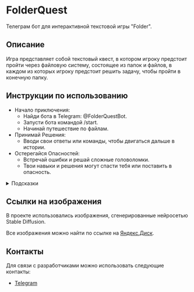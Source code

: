# FolderQuest

Телеграм бот для интерактивной текстовой игры "Folder".


## Описание

Игра представляет собой текстовый квест, 
в котором игроку предстоит пройти через файловую систему, 
состоящее из папок и файлов, в каждом из которых игроку предстоит решить задачу, 
чтобы пройти в конечную папку.

## Инструкции по использованию
- Начало приключения:
  - Найди бота в Telegram: @FolderQuestBot.
  - Запусти бота командой /start.
  - Начинай путешествие по файлам.
- Принимай Решения:
  - Вводи свои ответы или команды, чтобы двигаться дальше в истории.
- Остерегайся Опасностей:
  - Встречай ошибки и решай сложные головоломки. 
  - Твои навыки и решения могут спасти тебя или поставить в опасность.
  

<details>
  <summary>Подсказки</summary>
  
  <details>
  <summary>Карта квеста</summary>
  
  ![img](media/Doc/1.png)
  
  </details>
  <details>
  <summary>Подсказка</summary>
  
  Чтобы найти пароль надо два раза перевести имя пользователя
  
  </details>
  
</details>

## Ссылки на изображения
В проекте использовались изображения, сгенерированные нейросетью Stable Diffusion.

Все изображения можно найти по ссылке на [Яндекс.Диск]().

## Контакты
Для связи с разработчиками можно использовать следующие контакты:

- [Telegram](https://t.me/stifild)
